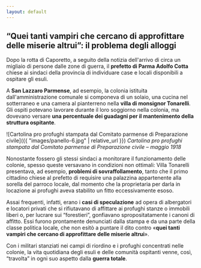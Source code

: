```yaml
---
layout: default
---
```


## “Quei tanti vampiri che cercano di approfittare delle miserie altrui”:  il problema degli alloggi

Dopo la rotta di Caporetto, a seguito della notizia dell'arrivo di circa un migliaio di persone dalle zone di guerra, il **prefetto di Parma Adolfo Cotta** chiese ai sindaci della provincia di individuare case e locali disponibili a ospitare gli esuli.

A **San Lazzaro Parmense**, ad esempio, la colonia istituita dall'amministrazione comunale si componeva di un solaio, una cucina nel sotterraneo e una camera al pianterreno nella **villa di monsignor Tonarelli**. Gli ospiti potevano lavorare durante il loro soggiorno nella colonia, ma dovevano versare **una percentuale dei guadagni per il mantenimento della struttura ospitante**.

![Cartolina pro profughi stampata dal Comitato parmense di Preparazione civile]({{ "images/panello-6.jpg" | relative_url }})
*Cartolina pro profughi stampata dal Comitato parmense di Preparazione civile – maggio 1918*


Nonostante fossero gli stessi sindaci a monitorare il funzionamento delle colonie, spesso queste versavano in condizioni non ottimali: Villa Tonarelli presentava, ad esempio, **problemi di sovraffollamento**, tanto che il primo cittadino chiese al prefetto di requisire una palazzina appartenente alla sorella del parroco locale, dal momento che la proprietaria per darla in locazione ai profughi aveva stabilito un fitto eccessivamente esoso.

Assai frequenti, infatti, erano i **casi di speculazione** ad opera di albergatori e locatori privati che si rifiutavano di affittare ai profughi stanze o immobili liberi o, per lucrare sui “forestieri”, gonfiavano spropositatamente i canoni di affitto. Essi furono prontamente denunciati dalla stampa e da una parte della classe politica locale, che non esitò a puntare il dito contro «**quei tanti vampiri che cercano di approfittare delle miserie altrui**».

Con i militari stanziati nei campi di riordino e i profughi concentrati nelle colonie, la vita quotidiana degli esuli e delle comunità ospitanti venne, così, “travolta” in ogni suo aspetto dalla **guerra totale**.